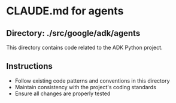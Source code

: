 # CLAUDE.md for agents

## Directory: ./src/google/adk/agents

This directory contains code related to the ADK Python project.

## Instructions
- Follow existing code patterns and conventions in this directory
- Maintain consistency with the project's coding standards
- Ensure all changes are properly tested
